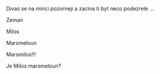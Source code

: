 Divas se na minci pozorneji a zacina ti byt neco podezrele ...

Zeman

Milos

Marsmeloun

Marsmilos!!!

Je Milos marsmeloun?
